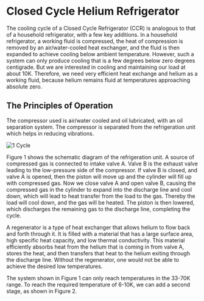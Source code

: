 # Closed Cycle Helium Refrigerator

The cooling cycle of a Closed Cycle Refrigerator (CCR) is analogous to that of a household refrigerator, with a few key additions. In a household refrigerator, a working fluid is compressed, the heat of compression is removed by an air/water-cooled heat exchanger, and the fluid is then expanded to achieve cooling below ambient temperature. However, such a system can only produce cooling that is a few degrees below zero degrees centigrade. But we are interested in cooling and maintaining our load at about 10K. Therefore, we need very efficient heat exchange and helium as a working fluid, because helium remains fluid at temperatures approaching absolute zero.

## The Principles of Operation
The compressor used is air/water cooled and oil lubricated, with an oil separation system. The compressor is separated from the refrigeration unit which helps in reducing vibrations.

![1 Cycle](g2coral-CP2P2024/midterm/stage1.PNG)

Figure 1 shows the schematic diagram of the refrigeration unit. A source of compressed gas is connected to intake valve A. Valve B is the exhaust valve leading to the low-pressure side of the compressor. If valve B is closed, and valve A is opened, then the piston will move up and the cylinder will fill up with compressed gas. Now we close valve A and open valve B, causing the compressed gas in the cylinder to expand into the discharge line and cool down, which will lead to heat transfer from the load to the gas. Thereby the load will cool down, and the gas will be heated. The piston is then lowered, which discharges the remaining gas to the discharge line, completing the cycle.

A regenerator is a type of heat exchanger that allows helium to flow back and forth through it. It is filled with a material that has a large surface area, high specific heat capacity, and low thermal conductivity. This material efficiently absorbs heat from the helium that is coming in from valve A, stores the heat, and then transfers that heat to the helium exiting through the discharge line. Without the regenerator, one would not be able to achieve the desired low temperatures.

The system shown in Figure 1 can only reach temperatures in the 33-70K range. To reach the required temperature of 6-10K, we can add a second stage, as shown in Figure 2.
